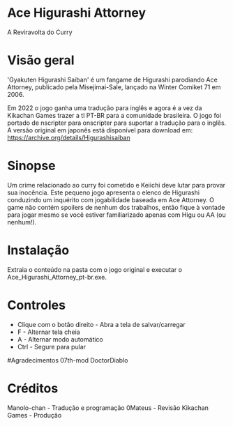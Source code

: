 # Ace Higurashi Attorney
A Reviravolta do Curry

# Visão geral
'Gyakuten Higurashi Saiban' é um fangame de Higurashi parodiando Ace Attorney, publicado pela Misejimai-Sale, lançado na Winter Comiket 71 em 2006.

Em 2022 o jogo ganha uma tradução para inglês e agora é a vez da Kikachan Games trazer a tl PT-BR para a comunidade brasileira. O jogo foi portado de nscripter para onscripter para suportar a tradução para o inglês.
A versão original em japonês está disponível para download em:
https://archive.org/details/Higurashisaiban

# Sinopse
Um crime relacionado ao curry foi cometido e Keiichi deve lutar para provar sua inocência. Este pequeno jogo apresenta o elenco de Higurashi conduzindo um inquérito com jogabilidade baseada em Ace Attorney. O game não contém spoilers de nenhum dos trabalhos, então fique à vontade para jogar mesmo se você estiver familiarizado apenas com Higu ou AA (ou nenhum!).

# Instalação
Extraia o conteúdo na pasta com o jogo original e executar o Ace_Higurashi_Attorney_pt-br.exe.

# Controles
- Clique com o botão direito - Abra a tela de salvar/carregar
- F - Alternar tela cheia
- A - Alternar modo automático
- Ctrl - Segure para pular

#Agradecimentos
07th-mod
DoctorDiablo

# Créditos
Manolo-chan - Tradução e programação
0Mateus - Revisão
Kikachan Games - Produção
